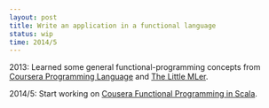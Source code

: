 ```yaml
---
layout: post
title: Write an application in a functional language
status: wip
time: 2014/5
---
```


2013: Learned some general functional-programming concepts from [Coursera Programming Language](https://class.coursera.org/proglang-002) and [The Little MLer](http://book.douban.com/subject/2294397/). 

2014/5: Start working on [Cousera Functional Programming in Scala](https://class.coursera.org/progfun-004).

